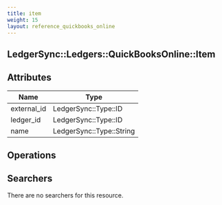 ```yaml
---
title: item
weight: 15
layout: reference_quickbooks_online
---
```


## LedgerSync::Ledgers::QuickBooksOnline::Item

## Attributes

| Name | Type |
| ---- | ---- |
| external_id | LedgerSync::Type::ID |
| ledger_id | LedgerSync::Type::ID |
| name | LedgerSync::Type::String |


## Operations


## Searchers

There are no searchers for this resource.
